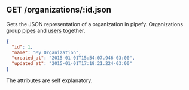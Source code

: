 ## GET /organizations/:id.json

Gets the JSON representation of a organization in pipefy. Organizations group [pipes]("pipe.md") and [users]("user.md") together.

```json
{
  "id": 1,
  "name": "My Organization",
  "created_at": "2015-01-01T15:54:07.946-03:00",
  "updated_at": "2015-01-01T17:18:21.224-03:00"
}
```
The attributes are self explanatory.

